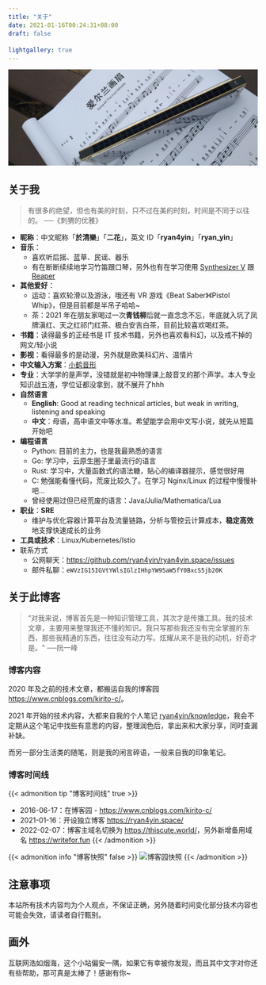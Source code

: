 ```yaml
---
title: "关于"
date: 2021-01-16T00:24:31+08:00
draft: false

lightgallery: true
---
```


![口琴](harmonica.jpg)

## 关于我

>有很多的绝望，但也有美的时刻，只不过在美的时刻，时间是不同于以往的。 ──《刺猬的优雅》

- **昵称**：中文昵称「**於清樂**」「**二花**」，英文 ID「**ryan4yin**」「**ryan_yin**」
- **音乐**：
  - 喜欢听后摇、蓝草、民谣、器乐
  - 有在断断续续地学习竹笛跟口琴，另外也有在学习使用 [Synthesizer V](https://dreamtonics.com/en/synthesizerv/) 跟 [Reaper](https://www.reaper.fm)
- **其他爱好**：
  - 运动：喜欢轮滑以及游泳，哦还有 VR 游戏《Beat Saber》《Pistol Whip》，但是目前都是半吊子哈哈~
  - 茶：2021 年在朋友家喝过一次**青钱柳**后就一直念念不忘，年底就入坑了凤牌滇红、天之红祁门红茶、极白安吉白茶，目前比较喜欢喝红茶。
- **书籍**：读得最多的正经书是 IT 技术书籍，另外也喜欢看科幻，以及戒不掉的网文/轻小说
- **影视**：看得最多的是动漫，另外就是欧美科幻片、温情片
- **中文输入方案**：[小鹤音形](https://flypy.com/)
- **专业**：大学学的是声学，没错就是初中物理课上敲音叉的那个声学。本人专业知识战五渣，学位证都没拿到，就不展开了hhh
- **自然语言**
  - **English**: Good at reading technical articles, but weak in writing, listening and speaking
  - **中文**：母语，高中语文中等水准。希望能学会用中文写小说，就先从短篇开始吧
- **编程语言**
  - Python: 目前的主力，也是我最熟悉的语言
  - Go: 学习中，云原生圈子里最流行的语言
  - Rust: 学习中，大量函数式的语法糖，贴心的编译器提示，感觉很好用
  - C: 勉强能看懂代码，荒废比较久了。在学习 Nginx/Linux 的过程中慢慢补吧...
  - 曾经使用过但已经荒废的语言：Java/Julia/Mathematica/Lua
- **职业**：**SRE**
  - 维护与优化容器计算平台及流量链路，分析与管控云计算成本，**稳定高效**地支撑快速成长的业务
- **工具或技术**：Linux/Kubernetes/Istio
- 联系方式
  - 公网聊天：https://github.com/ryan4yin/ryan4yin.space/issues
  - 邮件私聊：`eWVzIG15IGVtYWlsIGlzIHhpYW95aW5fY0BxcS5jb20K`

## 关于此博客

>“对我来说，博客首先是一种知识管理工具，其次才是传播工具。我的技术文章，主要用来整理我还不懂的知识。我只写那些我还没有完全掌握的东西，那些我精通的东西，往往没有动力写。炫耀从来不是我的动机，好奇才是。"   ──阮一峰

### 博客内容

2020 年及之前的技术文章，都搬运自我的博客园 <https://www.cnblogs.com/kirito-c/>。

2021 年开始的技术内容，大都来自我的个人笔记 [ryan4yin/knowledge](https://github.com/ryan4yin/knowledge)，我会不定期从这个笔记中找些有意思的内容，整理润色后，拿出来和大家分享，同时查漏补缺。

而另一部分生活类的随笔，则是我的闲言碎语，一般来自我的印象笔记。

### 博客时间线

{{< admonition tip "博客时间线" true >}}
- 2016-06-17：在博客园 - <https://www.cnblogs.com/kirito-c/>
- 2021-01-16：开设独立博客 <https://ryan4yin.space/>
- 2022-02-07：博客主域名切换为 <https://thiscute.world/>，另外新增备用域名 <https://writefor.fun>
{{< /admonition >}}

{{< admonition info "博客快照" false >}}
![](/images/about/cnblog-2020-01-21.png "博客园快照")
{{< /admonition >}}

## 注意事项

本站所有技术内容均为个人观点，不保证正确，另外随着时间变化部分技术内容也可能会失效，请读者自行甄别。

## 画外

互联网浩如烟海，这个小站偏安一隅，如果它有幸被你发现，而且其中文字对你还有些帮助，那可真是太棒了！感谢有你~

